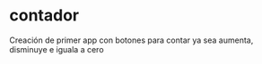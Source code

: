 # contador
Creación de primer app con botones para contar ya sea aumenta, disminuye e iguala a cero 

